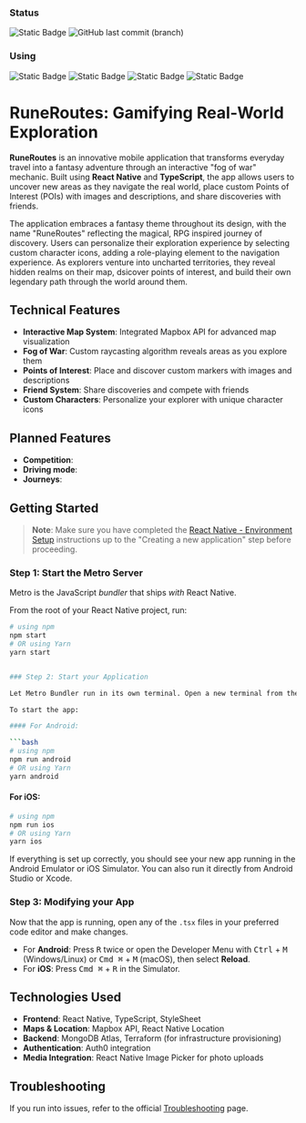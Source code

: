 ### Status
![Static Badge](https://img.shields.io/badge/build-passing-brightgreen)  ![GitHub last commit (branch)](https://img.shields.io/github/last-commit/monsimb/Capstone_RuneRoutes/main?link=https%3A%2F%2Fgithub.com%2Fmonsimb%2FCapstone_RuneRoutes%2Ftree%2Fmain%23)

### Using
![Static Badge](https://img.shields.io/badge/npm_package-10.9.0-red)  ![Static Badge](https://img.shields.io/badge/ReactNative-0.76.1-lightblue)  ![Static Badge](https://img.shields.io/badge/turf-7.2.0-green)  ![Static Badge](https://img.shields.io/badge/mongodb-6.15.0-darkgreen)



# RuneRoutes: Gamifying Real-World Exploration

**RuneRoutes** is an innovative mobile application that transforms everyday travel into a fantasy adventure through an interactive "fog of war" mechanic. Built using **React Native** and **TypeScript**, the app allows users to uncover new areas as they navigate the real world, place custom Points of Interest (POIs) with images and descriptions, and share discoveries with friends.

The application embraces a fantasy theme throughout its design, with the name "RuneRoutes" reflecting the magical, RPG inspired journey of discovery. Users can personalize their exploration experience by selecting custom character icons, adding a role-playing element to the navigation experience. As explorers venture into uncharted territories, they reveal hidden realms on their map, dsicover points of interest, and build their own legendary path through the world around them.

## Technical Features

- **Interactive Map System**: Integrated Mapbox API for advanced map visualization
- **Fog of War**: Custom raycasting algorithm reveals areas as you explore them
- **Points of Interest**: Place and discover custom markers with images and descriptions
- **Friend System**: Share discoveries and compete with friends
- **Custom Characters**: Personalize your explorer with unique character icons

## Planned Features

- **Competition**: 
- **Driving mode**:
- **Journeys**:

## Getting Started

> **Note**: Make sure you have completed the [React Native - Environment Setup](https://reactnative.dev/docs/environment-setup) instructions up to the "Creating a new application" step before proceeding.

### Step 1: Start the Metro Server

Metro is the JavaScript *bundler* that ships *with* React Native.

From the root of your React Native project, run:

```bash
# using npm
npm start
# OR using Yarn
yarn start


### Step 2: Start your Application

Let Metro Bundler run in its own terminal. Open a new terminal from the root of your React Native project.

To start the app:

#### For Android:

```bash
# using npm
npm run android
# OR using Yarn
yarn android
```

#### For iOS:

```bash
# using npm
npm run ios
# OR using Yarn
yarn ios
```

If everything is set up correctly, you should see your new app running in the Android Emulator or iOS Simulator. You can also run it directly from Android Studio or Xcode.

### Step 3: Modifying your App

Now that the app is running, open any of the `.tsx` files in your preferred code editor and make changes.

- For **Android**: Press <kbd>R</kbd> twice or open the Developer Menu with <kbd>Ctrl</kbd> + <kbd>M</kbd> (Windows/Linux) or <kbd>Cmd ⌘</kbd> + <kbd>M</kbd> (macOS), then select **Reload**.
- For **iOS**: Press <kbd>Cmd ⌘</kbd> + <kbd>R</kbd> in the Simulator.

## Technologies Used

- **Frontend**: React Native, TypeScript, StyleSheet
- **Maps & Location**: Mapbox API, React Native Location
- **Backend**: MongoDB Atlas, Terraform (for infrastructure provisioning)
- **Authentication**: Auth0 integration
- **Media Integration**: React Native Image Picker for photo uploads

## Troubleshooting

If you run into issues, refer to the official [Troubleshooting](https://reactnative.dev/docs/troubleshooting) page.
